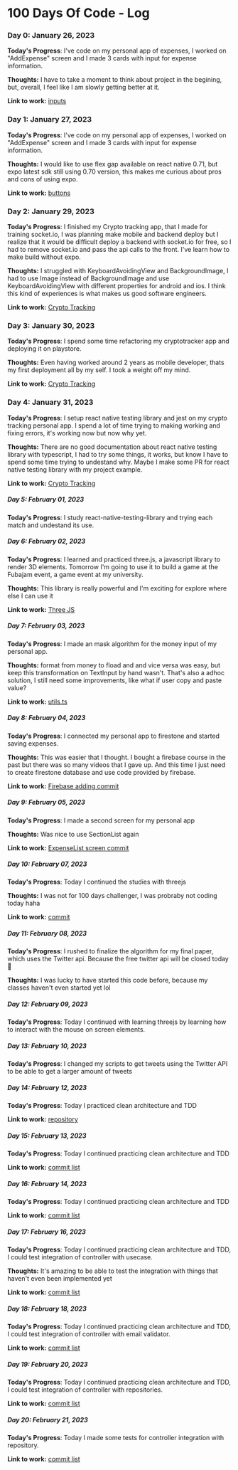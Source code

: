 # 100 Days Of Code - Log

### Day 0: January 26, 2023

**Today's Progress**: I've code on my personal app of expenses, I worked on "AddExpense" screen and I made 3 cards with input for expense information.

**Thoughts:** I have to take a moment to think about project in the begining, but, overall, I feel like I am slowly getting better at it.

**Link to work:** [inputs](https://github.com/drickchote/gastos/tree/main/src/components/inputs)

### Day 1: January 27, 2023

**Today's Progress**: I've code on my personal app of expenses, I worked on "AddExpense" screen and I made 3 cards with input for expense information.

**Thoughts:** I would like to use flex gap available on react native 0.71, but expo latest sdk still using 0.70 version, this makes me curious about pros and cons of using expo.

**Link to work:** [buttons](https://github.com/drickchote/gastos/tree/main/src/components/buttons)

### Day 2: January 29, 2023

**Today's Progress**: I finished my Crypto tracking app, that I made for training socket.io, I was planning make mobile and backend deploy but I realize that it would be difficult deploy a backend with socket.io for free, so I had to remove socket.io and pass the api calls to the front. I've learn how to make build without expo.

**Thoughts:** I struggled with KeyboardAvoidingView and BackgroundImage, I had to use Image instead of BackgroundImage and use KeyboardAvoidingView with different properties for android and ios. I think this kind of experiences is what makes us good software engineers.

**Link to work:** [Crypto Tracking](https://github.com/drickchote/Crypto-tracking)

### Day 3: January 30, 2023

**Today's Progress**: I spend some time refactoring my cryptotracker app and deploying it on playstore.

**Thoughts:** Even having worked around 2 years as mobile developer, thats my first deployment all by my self. I took a weight off my mind.

**Link to work:** [Crypto Tracking](https://github.com/drickchote/Crypto-tracking)

### Day 4: January 31, 2023

**Today's Progress**: I setup react native testing library and jest on my crypto tracking personal app. I spend a lot of time trying to making working and fixing errors, it's working now but now why yet.

**Thoughts:** There are no good documentation about react native testing library with typescript, I had to try some things, it works, but know I have to spend some time trying to undestand why. Maybe I make some PR for react native testing library with my project example.

**Link to work:** [Crypto Tracking](https://github.com/drickchote/Crypto-tracking/tree/testing-library-setup)

##### Day 5: February 01, 2023

**Today's Progress**: I study react-native-testing-library and trying each match and undestand its use.

##### Day 6: February 02, 2023

**Today's Progress**: I learned and practiced three.js, a javascript library to render 3D elements. Tomorrow I'm going to use it to build a game at the Fubajam event, a game event at my university.

**Thoughts:** This library is really powerful and I'm exciting for explore where else I can use it

**Link to work:** [Three JS](https://github.com/drickchote/Three.js-example)

##### Day 7: February 03, 2023

**Today's Progress**: I made an mask algorithm for the money input of my personal app.

**Thoughts:** format from money to fload and and vice versa was easy, but keep this transformation on TextInput by hand wasn't. That's also a adhoc solution, I still need some improvements, like what if user copy and paste value?

**Link to work:** [utils.ts](https://github.com/drickchote/gastos/blob/main/src/utils.ts)

##### Day 8: February 04, 2023

**Today's Progress**: I connected my personal app to firestone and started saving expenses.

**Thoughts:** This was easier that I thought. I bought a firebase course in the past but there was so many videos that I gave up. And this time I just need to create firestone database and use code provided by firebase.

**Link to work:** [Firebase adding commit](https://github.com/drickchote/gastos/commit/d3cc7ebe4c7edd5c9bb1a2e3781ad94d9257adb3)

##### Day 9: February 05, 2023

**Today's Progress**: I made a second screen for my personal app

**Thoughts:** Was nice to use SectionList again

**Link to work:** [ExpenseList screen commit](https://github.com/drickchote/Expenses/commit/c16b8f5f436f6d6085070db3e82f08174b961c5a)

##### Day 10: February 07, 2023

**Today's Progress**: Today I continued the studies with threejs

**Thoughts:** I was not for 100 days challenger, I was probraby not coding today haha

**Link to work:** [commit](https://github.com/drickchote/Three.js-example/commit/daf6e88a13ec32ca26f4e336b6c381b9d554d294)

##### Day 11: February 08, 2023

**Today's Progress**: I rushed to finalize the algorithm for my final paper, which uses the Twitter api. Because the free twitter api will be closed today 🙂

**Thoughts:** I was lucky to have started this code before, because my classes haven't even started yet lol

##### Day 12: February 09, 2023

**Today's Progress**: Today I continued with learning threejs by learning how to interact with the mouse on screen elements.

##### Day 13: February 10, 2023

**Today's Progress**: I changed my scripts to get tweets using the Twitter API to be able to get a larger amount of tweets

##### Day 14: February 12, 2023

**Today's Progress**: Today I practiced clean architecture and TDD

**Link to work:** [repository](https://github.com/drickchote/Clean-code-example)

##### Day 15: February 13, 2023

**Today's Progress**: Today I continued practicing clean architecture and TDD

**Link to work:** [commit list](https://github.com/drickchote/Clean-code-example/commits/master)

##### Day 16: February 14, 2023

**Today's Progress**: Today I continued practicing clean architecture and TDD

**Link to work:** [commit list](https://github.com/drickchote/Clean-code-example/commits/master)

##### Day 17: February 16, 2023

**Today's Progress**: Today I continued practicing clean architecture and TDD, I could test integration of controller with usecase.

**Thoughts:** It's amazing to be able to test the integration with things that haven't even been implemented yet

**Link to work:** [commit list](https://github.com/drickchote/Clean-code-example/commits/master)

##### Day 18: February 18, 2023

**Today's Progress**: Today I continued practicing clean architecture and TDD, I could test integration of controller with email validator.

**Link to work:** [commit list](https://github.com/drickchote/Clean-code-example/commits/master)

##### Day 19: February 20, 2023

**Today's Progress**: Today I continued practicing clean architecture and TDD, I could test integration of controller with repositories.

**Link to work:** [commit list](https://github.com/drickchote/Clean-code-example/commits/master)

##### Day 20: February 21, 2023

**Today's Progress**: Today I made some tests for controller integration with repository.

**Link to work:** [commit list](https://github.com/drickchote/Clean-code-example/commits/master)
